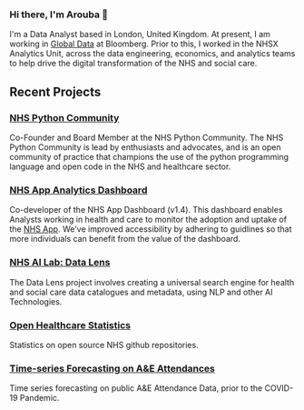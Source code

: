 ### Hi there, I'm Arouba 👋

I'm a Data Analyst based in London, United Kingdom. At present, I am working in [Global Data](https://www.bloomberg.com/company/careers/working-here/global-data/") at Bloomberg. 
Prior to this, I worked in the NHSX Analytics Unit, across the data engineering, economics, and analytics teams to help drive the digital transformation of the NHS and social care.



## Recent Projects 

### [NHS Python Community](https://nhs-pycom.net/)
Co-Founder and Board Member at the NHS Python Community. The NHS Python Community is lead by enthusiasts and advocates, and is an open community of practice that champions the use of the python programming language and open code in the NHS and healthcare sector.

### [NHS App Analytics Dashboard](https://github.com/nhsx/nhs-app-analytics-dashboard) 
Co-developer of the NHS App Dashboard (v1.4). This dashboard enables Analysts working in health and care to monitor the adoption and uptake of the [NHS App](https://www.nhs.uk/nhs-services/online-services/nhs-app/). We've improved accessibility by adhering to guidlines so that more individuals can benefit from the value of the dashboard.
 
### [NHS AI Lab: Data Lens](https://github.com/nhsx/skunkworks-data-lens)
The Data Lens project involves creating a universal search engine for health and social care data catalogues and metadata, using NLP and other AI Technologies.

### [Open Healthcare Statistics](https://nhsx.github.io/open-health-statistics/)
Statistics on open source NHS github repositories.

### [Time-series Forecasting on A&E Attendances](https://github.com/Arouba/AE-time-series)
Time series forecasting on public A&E Attendance Data, prior to the COVID-19 Pandemic.

<!--
**Arouba/Arouba** is a ✨ _special_ ✨ repository because its `README.md` (this file) appears on your GitHub profile.

Here are some ideas to get you started:

- 🔭 I’m currently working on ...
- 🌱 I’m currently learning ...
- 👯 I’m looking to collaborate on ...
- 🤔 I’m looking for help with ...
- 💬 Ask me about ...
- 📫 How to reach me: ...
- 😄 Pronouns: ...
- ⚡ Fun fact: ...
-->
